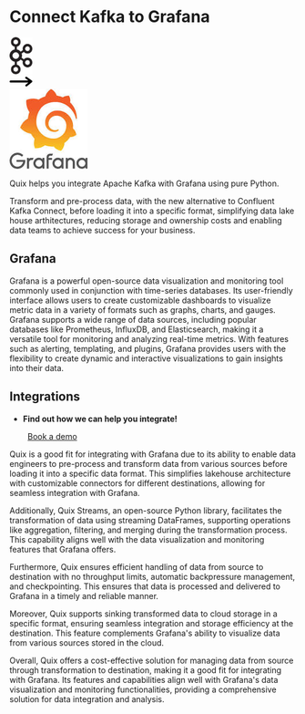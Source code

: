 # Connect Kafka to Grafana

<div class="connect-images cards blog-grid-card" markdown>
<div>
<img src="../images/kafka_logo.png" width="40px" />
</div>
<div>
<img src="../images/arrow.svg" width="40px" />
</div>
<div>
<img src="./images/grafana_1.jpg" />
</div>
</div>

Quix helps you integrate Apache Kafka with Grafana using pure Python.

Transform and pre-process data, with the new alternative to Confluent Kafka Connect, before loading it into a specific format, simplifying data lake house arthitectures, reducing storage and ownership costs and enabling data teams to achieve success for your business.

## Grafana

Grafana is a powerful open-source data visualization and monitoring tool commonly used in conjunction with time-series databases. Its user-friendly interface allows users to create customizable dashboards to visualize metric data in a variety of formats such as graphs, charts, and gauges. Grafana supports a wide range of data sources, including popular databases like Prometheus, InfluxDB, and Elasticsearch, making it a versatile tool for monitoring and analyzing real-time metrics. With features such as alerting, templating, and plugins, Grafana provides users with the flexibility to create dynamic and interactive visualizations to gain insights into their data.

## Integrations

<div class="grid cards" markdown>

- __Find out how we can help you integrate!__

    <a class="md-button md-button--primary" href="https://share.hsforms.com/1iW0TmZzKQMChk0lxd_tGiw4yjw2?__hstc=175542013.2303933fbd746c0ac86d9ccbe9bc9100.1728383268831.1729603416735.1729620918855.31&__hssc=175542013.1.1729620918855&__hsfp=2132701734" target="_blank" style="margin:.5rem;">Book a demo</a>

</div>


Quix is a good fit for integrating with Grafana due to its ability to enable data engineers to pre-process and transform data from various sources before loading it into a specific data format. This simplifies lakehouse architecture with customizable connectors for different destinations, allowing for seamless integration with Grafana.

Additionally, Quix Streams, an open-source Python library, facilitates the transformation of data using streaming DataFrames, supporting operations like aggregation, filtering, and merging during the transformation process. This capability aligns well with the data visualization and monitoring features that Grafana offers.

Furthermore, Quix ensures efficient handling of data from source to destination with no throughput limits, automatic backpressure management, and checkpointing. This ensures that data is processed and delivered to Grafana in a timely and reliable manner.

Moreover, Quix supports sinking transformed data to cloud storage in a specific format, ensuring seamless integration and storage efficiency at the destination. This feature complements Grafana's ability to visualize data from various sources stored in the cloud.

Overall, Quix offers a cost-effective solution for managing data from source through transformation to destination, making it a good fit for integrating with Grafana. Its features and capabilities align well with Grafana's data visualization and monitoring functionalities, providing a comprehensive solution for data integration and analysis.

